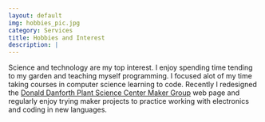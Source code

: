 ```yaml
---
layout: default
img: hobbies_pic.jpg
category: Services
title: Hobbies and Interest
description: |
---
```

  Science and technology are my top interest. I enjoy spending time tending to 
  my garden and teaching myself programming. I focused alot of my time taking 
  courses in computer science learning to code. Recently I redesigned the
  <a href="http://maker.danforthcenter.org/" target="_blank"> Donald Danforth Plant Science Center Maker Group</a> web page and 
  regularly enjoy trying maker projects to practice working with electronics and coding in new languages.
